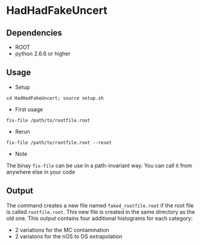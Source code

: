 # HadHadFakeUncert
## Dependencies
* ROOT
* python 2.6.6 or higher

## Usage
* Setup
```
cd HadHadFakeUncert; source setup.sh
```
* First usage
```
fix-file /path/to/rootfile.root
```
* Rerun
```
fix-file /path/to/rootfile.root --reset
```
* Note

The binay `fix-file` can be use in a path-invariant way. You can call it from anywhere else in your code

## Output
The command creates a new file named `faked_rootfile.root` if the root file is called `rootfile.root`. This new file is created in the 
same directory as the old one.
This output contains four additional histograms for each category:
* 2 variations for the MC contamination
* 2 variatons for the nOS to OS extrapolation
